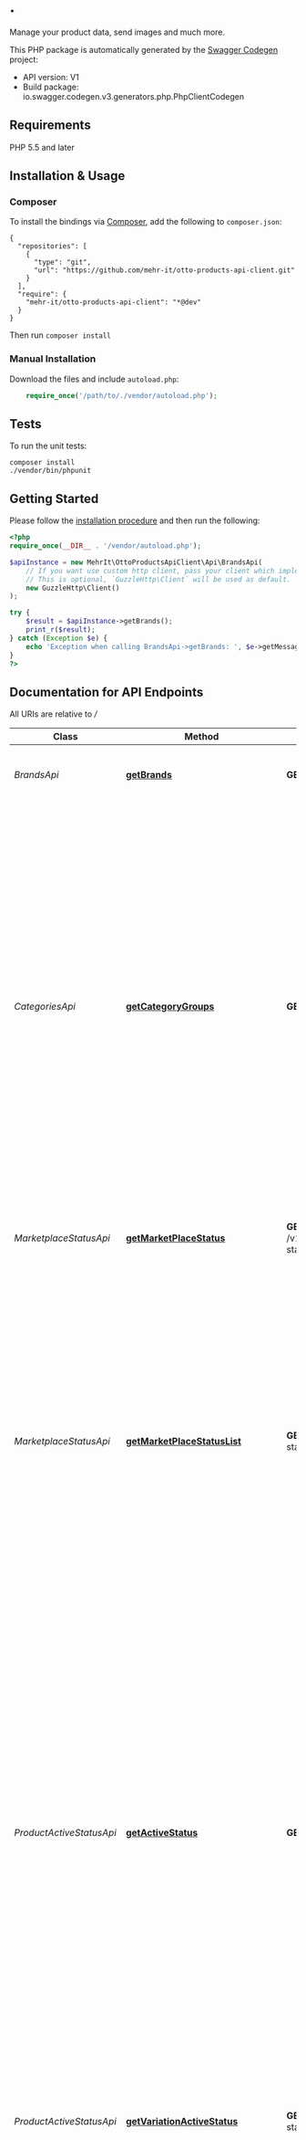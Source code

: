 # .
Manage your product data, send images and                   much more.

This PHP package is automatically generated by the [Swagger Codegen](https://github.com/swagger-api/swagger-codegen) project:

- API version: V1
- Build package: io.swagger.codegen.v3.generators.php.PhpClientCodegen

## Requirements

PHP 5.5 and later

## Installation & Usage
### Composer

To install the bindings via [Composer](http://getcomposer.org/), add the following to `composer.json`:

```
{
  "repositories": [
    {
      "type": "git",
      "url": "https://github.com/mehr-it/otto-products-api-client.git"
    }
  ],
  "require": {
    "mehr-it/otto-products-api-client": "*@dev"
  }
}
```

Then run `composer install`

### Manual Installation

Download the files and include `autoload.php`:

```php
    require_once('/path/to/./vendor/autoload.php');
```

## Tests

To run the unit tests:

```
composer install
./vendor/bin/phpunit
```

## Getting Started

Please follow the [installation procedure](#installation--usage) and then run the following:

```php
<?php
require_once(__DIR__ . '/vendor/autoload.php');

$apiInstance = new MehrIt\OttoProductsApiClient\Api\BrandsApi(
    // If you want use custom http client, pass your client which implements `GuzzleHttp\ClientInterface`.
    // This is optional, `GuzzleHttp\Client` will be used as default.
    new GuzzleHttp\Client()
);

try {
    $result = $apiInstance->getBrands();
    print_r($result);
} catch (Exception $e) {
    echo 'Exception when calling BrandsApi->getBrands: ', $e->getMessage(), PHP_EOL;
}
?>
```

## Documentation for API Endpoints

All URIs are relative to */*

Class | Method | HTTP request | Description
------------ | ------------- | ------------- | -------------
*BrandsApi* | [**getBrands**](docs/Api/BrandsApi.md#getbrands) | **GET** /v1/products/brands | Read the list of brands that are known on the Otto market place.
*CategoriesApi* | [**getCategoryGroups**](docs/Api/CategoriesApi.md#getcategorygroups) | **GET** /v1/products/categories | Read the product categories and associated attributes of the OTTO market place. The total number of results could be limited by specifying query parameters. Generally the resulting product categories values will be paginated. The default page length is 100 product categories per response, the page size limit is 2000. The links specified in the result can be used to page through the total result space.
*MarketplaceStatusApi* | [**getMarketPlaceStatus**](docs/Api/MarketplaceStatusApi.md#getmarketplacestatus) | **GET** /v1/products/{sku}/marketplace-status | Read the marketplace status for a single product variation.
*MarketplaceStatusApi* | [**getMarketPlaceStatusList**](docs/Api/MarketplaceStatusApi.md#getmarketplacestatuslist) | **GET** /v1/products/marketplace-status | Read the marketplace status for your product variations. The total number of results could be limited by specifying query parameters. Generally the resulting marketplace status will be paginated. The default page length is 100 product variations per response, also the page size limit. The links specified in the result can be used to page through the total result space.
*ProductActiveStatusApi* | [**getActiveStatus**](docs/Api/ProductActiveStatusApi.md#getactivestatus) | **GET** /v1/products/active-status | Read the active status of your product variations. The total number of results could be limited by specifying query parameters. Generally the resulting active status values will be paginated. The default page length is 100 active status entries per response, also the page size limit. The links specified in the result can be used to page through the total result space. Replaces corresponding online-status endpoint which now is marked as deprecated.
*ProductActiveStatusApi* | [**getVariationActiveStatus**](docs/Api/ProductActiveStatusApi.md#getvariationactivestatus) | **GET** /v1/products/{sku}/active-status | Read the active status of a single product variation. Replaces corresponding online-status endpoint which now is marked as deprecated.
*ProductActiveStatusApi* | [**updateActiveStatus**](docs/Api/ProductActiveStatusApi.md#updateactivestatus) | **POST** /v1/products/active-status | Update the active status of your product variations and get a process-id to query results. Replaces corresponding online-status endpoint which now is marked as deprecated.
*ProductOnlineStatusApi* | [**getOnlineStatus**](docs/Api/ProductOnlineStatusApi.md#getonlinestatus) | **GET** /v1/products/online-status | DEPRECATED - please use the corresponding active-status endpoint instead.
*ProductOnlineStatusApi* | [**getVariationOnlineStatus**](docs/Api/ProductOnlineStatusApi.md#getvariationonlinestatus) | **GET** /v1/products/{sku}/online-status | DEPRECATED - please use the corresponding active-status endpoint instead.
*ProductOnlineStatusApi* | [**updateOnlineStatus**](docs/Api/ProductOnlineStatusApi.md#updateonlinestatus) | **POST** /v1/products/online-status | DEPRECATED - please use the corresponding active-status endpoint instead.
*ProductsApi* | [**createOrUpdateProductVariations**](docs/Api/ProductsApi.md#createorupdateproductvariations) | **POST** /v1/products | Create or update your product variations and get a process-id to query results. The limit for the number of product variations in one request is 500.
*ProductsApi* | [**getPartnerProducts**](docs/Api/ProductsApi.md#getpartnerproducts) | **GET** /v1/products | Read your product variations. The total number of results could be limited by specifying query parameters. Generally the resulting product variations will be paginated. The default page length is 100 product variations per response, also the page size limit. The links specified in the result can be used to page through the total result space.
*ProductsApi* | [**getProductVariation**](docs/Api/ProductsApi.md#getproductvariation) | **GET** /v1/products/{sku} | Read a single product variation.

## Documentation For Models

 - [ActiveStatus](docs/Model/ActiveStatus.md)
 - [ActiveStatusListRequest](docs/Model/ActiveStatusListRequest.md)
 - [AdditionalRequirement](docs/Model/AdditionalRequirement.md)
 - [Attribute](docs/Model/Attribute.md)
 - [AttributeDefinition](docs/Model/AttributeDefinition.md)
 - [Brand](docs/Model/Brand.md)
 - [CategoryGroup](docs/Model/CategoryGroup.md)
 - [CategoryGroups](docs/Model/CategoryGroups.md)
 - [Delivery](docs/Model/Delivery.md)
 - [Link](docs/Model/Link.md)
 - [Logistics](docs/Model/Logistics.md)
 - [MarketPlaceStatus](docs/Model/MarketPlaceStatus.md)
 - [MarketPlaceStatusApiResult](docs/Model/MarketPlaceStatusApiResult.md)
 - [MarketPlaceStatusError](docs/Model/MarketPlaceStatusError.md)
 - [MarketPlaceStatusLink](docs/Model/MarketPlaceStatusLink.md)
 - [MediaAsset](docs/Model/MediaAsset.md)
 - [MonetaryAmount](docs/Model/MonetaryAmount.md)
 - [NormPriceInfo](docs/Model/NormPriceInfo.md)
 - [OnlineStatus](docs/Model/OnlineStatus.md)
 - [OnlineStatusListRequest](docs/Model/OnlineStatusListRequest.md)
 - [OnlineStatusListResponse](docs/Model/OnlineStatusListResponse.md)
 - [PackingUnit](docs/Model/PackingUnit.md)
 - [Pricing](docs/Model/Pricing.md)
 - [ProductDescription](docs/Model/ProductDescription.md)
 - [ProductProcessProgress](docs/Model/ProductProcessProgress.md)
 - [ProductProcessResultLink](docs/Model/ProductProcessResultLink.md)
 - [ProductVariation](docs/Model/ProductVariation.md)
 - [ProductVariationApiResult](docs/Model/ProductVariationApiResult.md)
 - [Sale](docs/Model/Sale.md)

## Documentation For Authorization

 All endpoints do not require authorization.


## Author



